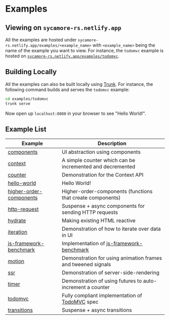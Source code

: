 # Examples

## Viewing on `sycamore-rs.netlify.app`

All the examples are hosted under `sycamore-rs.netlify.app/examples/<example_name>` with
`<example_name>` being the name of the example you want to view. For instance, the `todomvc` example
is hosted on
[`sycamore-rs.netlify.app/examples/todomvc`](https://sycamore-rs.netlify.app/examples/todomvc).

## Building Locally

All the examples can also be built locally using [Trunk](https://trunkrs.dev). For instance, the
following command builds and serves the `todomvc` example:

```bash
cd examples/todomvc
trunk serve
```

Now open up `localhost:8080` in your browser to see "Hello World!".

## Example List

| Example                                            | Description                                                                                    |
| -------------------------------------------------- | ---------------------------------------------------------------------------------------------- |
| [components](components)                           | UI abstraction using components                                                                |
| [context](context)                                 | A simple counter which can be incremented and decremented                                      |
| [counter](counter)                                 | Demonstration for the Context API                                                              |
| [hello-world](hello-world)                         | Hello World!                                                                                   |
| [higher-order-components](higher-order-components) | Higher-order-components (functions that create components)                                     |
| [http-request](http-request)                       | Suspense + async components for sending HTTP requests                                          |
| [hydrate](hydrate)                                 | Making existing HTML reactive                                                                  |
| [iteration](iteration)                             | Demonstration of how to iterate over data in UI                                                |
| [js-framework-benchmark](js-framework-benchmark)   | Implementation of [js-framework-benchmark](https://github.com/krausest/js-framework-benchmark) |
| [motion](motion)                                   | Demonstration for using animation frames and tweened signals                                   |
| [ssr](ssr)                                         | Demonstration of server-side-rendering                                                         |
| [timer](timer)                                     | Demonstration of using futures to auto-increment a counter                                     |
| [todomvc](todomvc)                                 | Fully compliant implementation of [TodoMVC](https://todomvc.com/) spec                         |
| [transitions](transitions)                         | Suspense + async transitions                                                                   |


